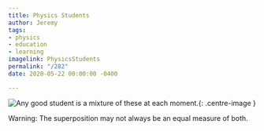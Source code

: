 ```yaml
---
title: Physics Students
author: Jeremy
tags:
- physics
- education
- learning
imagelink: PhysicsStudents
permalink: "/282"
date: 2020-05-22 00:00:00 -0400

---
```

![Any good student is a mixture of these at each moment.](https://res.cloudinary.com/dh3hm8pb7/image/upload/c_scale,q_auto:best/v1535842782/Handwaving/Published/PhysicsStudents.png){: .centre-image }

Warning: The superposition may not always be an equal measure of both.
